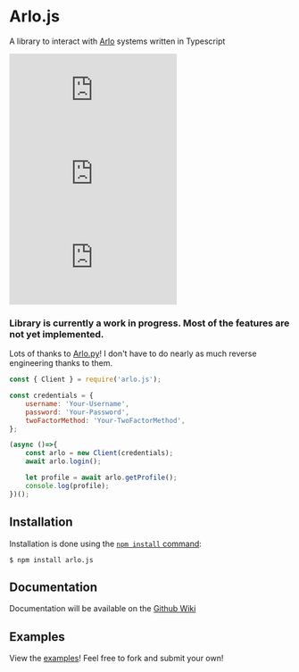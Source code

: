 # Arlo.js
A library to interact with [Arlo](https://www.arlo.com/en-us/) systems written in Typescript

  ![License](https://img.shields.io/github/license/easton36/arlo.js)
  ![Version](https://img.shields.io/npm/v/arlo.js)
  ![Downloads](https://img.shields.io/npm/dt/arlo.js)

### Library is currently a work in progress. Most of the features are not yet implemented.

Lots of thanks to [Arlo.py](https://github.com/jeffreydwalter/arlo)! I don't have to do nearly as much reverse engineering thanks to them.

```js
const { Client } = require('arlo.js');

const credentials = {
    username: 'Your-Username',
    password: 'Your-Password',
    twoFactorMethod: 'Your-TwoFactorMethod',
};

(async ()=>{
    const arlo = new Client(credentials);
    await arlo.login();

    let profile = await arlo.getProfile();
    console.log(profile);
})();
```

## Installation
Installation is done using the
[`npm install` command](https://docs.npmjs.com/getting-started/installing-npm-packages-locally):

```console
$ npm install arlo.js
```

## Documentation
Documentation will be available on the [Github Wiki](https://github.com/easton36/arlo.js/wiki)

## Examples
View the [examples](https://github.com/easton36/arlo.js/tree/master/examples)! Feel free to fork and submit your own!
